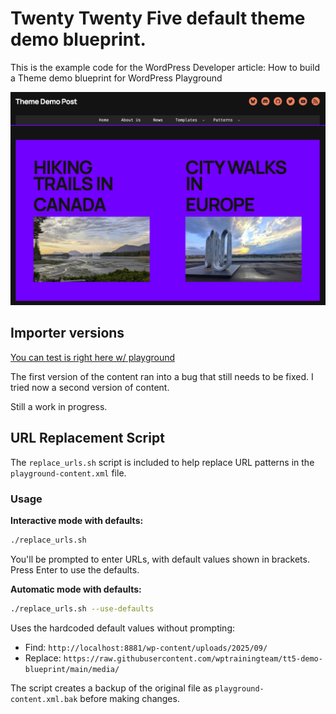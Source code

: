 # Twenty Twenty Five default theme demo blueprint. 

This is the example code for the WordPress Developer article: How to build a Theme demo blueprint for WordPress Playground

 
![Demo Content](/media/screenshot-2025-09-23.png)

## Importer versions

[You can test is right here w/ playground](https://playground.wordpress.net/?blueprint-url=https://raw.githubusercontent.com/wptrainingteam/tt5-demo-blueprint/main/blueprint.json)

The first version of  the content ran into a bug that still needs to be fixed. 
I tried now a second version of content. 

Still a work in progress.

## URL Replacement Script

The `replace_urls.sh` script is included to help replace URL patterns in the `playground-content.xml` file.

### Usage

**Interactive mode with defaults:**
```bash
./replace_urls.sh
```
You'll be prompted to enter URLs, with default values shown in brackets. Press Enter to use the defaults.

**Automatic mode with defaults:**
```bash
./replace_urls.sh --use-defaults
```
Uses the hardcoded default values without prompting:
- Find: `http://localhost:8881/wp-content/uploads/2025/09/`
- Replace: `https://raw.githubusercontent.com/wptrainingteam/tt5-demo-blueprint/main/media/`

The script creates a backup of the original file as `playground-content.xml.bak` before making changes.

